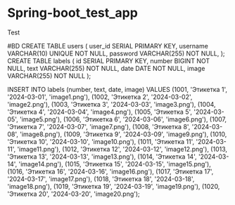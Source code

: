# Spring-boot_test_app
Test

#BD
CREATE TABLE users (
    user_id SERIAL PRIMARY KEY,
    username VARCHAR(10) UNIQUE NOT NULL,
    password VARCHAR(255) NOT NULL,
);
CREATE TABLE labels (
    id SERIAL PRIMARY KEY,
    number BIGINT NOT NULL,
    text VARCHAR(255) NOT NULL,
    date DATE NOT NULL,
    image VARCHAR(255) NOT NULL
);


 INSERT INTO labels (number, text, date, image)
    VALUES
        (1001, 'Этикетка 1', '2024-03-01', 'image1.png'),
        (1002, 'Этикетка 2', '2024-03-02', 'image2.png'),
        (1003, 'Этикетка 3', '2024-03-03', 'image3.png'),
        (1004, 'Этикетка 4', '2024-03-04', 'image4.png'),
        (1005, 'Этикетка 5', '2024-03-05', 'image5.png'),
        (1006, 'Этикетка 6', '2024-03-06', 'image6.png'),
        (1007, 'Этикетка 7', '2024-03-07', 'image7.png'),
        (1008, 'Этикетка 8', '2024-03-08', 'image8.png'),
        (1009, 'Этикетка 9', '2024-03-09', 'image9.png'),
        (1010, 'Этикетка 10', '2024-03-10', 'image10.png'),
        (1011, 'Этикетка 11', '2024-03-11', 'image11.png'),
        (1012, 'Этикетка 12', '2024-03-12', 'image12.png'),
        (1013, 'Этикетка 13', '2024-03-13', 'image13.png'),
        (1014, 'Этикетка 14', '2024-03-14', 'image14.png'),
        (1015, 'Этикетка 15', '2024-03-15', 'image15.png'),
        (1016, 'Этикетка 16', '2024-03-16', 'image16.png'),
        (1017, 'Этикетка 17', '2024-03-17', 'image17.png'),
        (1018, 'Этикетка 18', '2024-03-18', 'image18.png'),
        (1019, 'Этикетка 19', '2024-03-19', 'image19.png'),
        (1020, 'Этикетка 20', '2024-03-20', 'image20.png');

